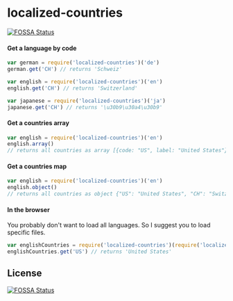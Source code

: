 # localized-countries
[![FOSSA Status](https://app.fossa.io/api/projects/git%2Bgithub.com%2Fmarcbachmann%2Flocalized-countries.svg?type=shield)](https://app.fossa.io/projects/git%2Bgithub.com%2Fmarcbachmann%2Flocalized-countries?ref=badge_shield)



#### Get a language by code

```js
var german = require('localized-countries')('de')
german.get('CH') // returns 'Schweiz'

var english = require('localized-countries')('en')
english.get('CH') // returns 'Switzerland'

var japanese = require('localized-countries')('ja')
japanese.get('CH') // returns '\u30b9\u30a4\u30b9'
```

#### Get a countries array

```js
var english = require('localized-countries')('en')
english.array()
// returns all countries as array [{code: "US", label: "United States"}, ....]
```


#### Get a countries map

```js
var english = require('localized-countries')('en')
english.object()
// returns all countries as object {"US": "United States", "CH": "Switzerland"}
```


#### In the browser

You probably don't want to load all languages. So I suggest you to load specific files.

```js
var englishCountries = require('localized-countries')(require('localized-countries/data/en.json'))
englishCountries.get('US') // returns 'United States'
```


## License
[![FOSSA Status](https://app.fossa.io/api/projects/git%2Bgithub.com%2Fmarcbachmann%2Flocalized-countries.svg?type=large)](https://app.fossa.io/projects/git%2Bgithub.com%2Fmarcbachmann%2Flocalized-countries?ref=badge_large)
